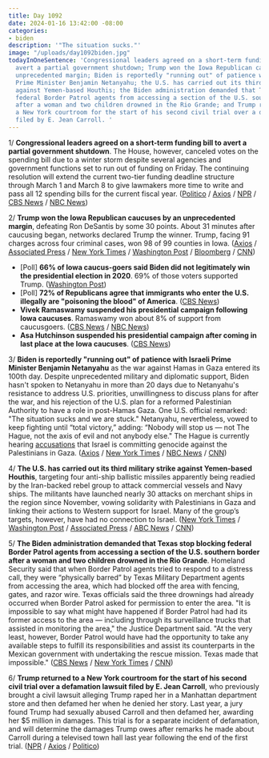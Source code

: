 ```yaml
---
title: Day 1092
date: 2024-01-16 13:42:00 -08:00
categories:
- biden
description: '"The situation sucks."'
image: "/uploads/day1092biden.jpg"
todayInOneSentence: 'Congressional leaders agreed on a short-term funding bill to
  avert a partial government shutdown; Trump won the Iowa Republican caucuses by an
  unprecedented margin; Biden is reportedly "running out" of patience with Israeli
  Prime Minister Benjamin Netanyahu; the U.S. has carried out its third military strike
  against Yemen-based Houthis; the Biden administration demanded that Texas stop blocking
  federal Border Patrol agents from accessing a section of the U.S. southern border
  after a woman and two children drowned in the Rio Grande; and Trump returned to
  a New York courtroom for the start of his second civil trial over a defamation lawsuit
  filed by E. Jean Carroll. '
---
```


1/ **Congressional leaders agreed on a short-term funding bill to avert a partial government shutdown**. The House, however, canceled votes on the spending bill due to a winter storm despite several agencies and government functions set to run out of funding on Friday. The continuing resolution will extend the current two-tier funding deadline structure through March 1 and March 8 to give lawmakers more time to write and pass all 12 spending bills for the current fiscal year. ([Politico](https://www.politico.com/news/2024/01/13/congress-readies-laddered-march-funding-patch-as-shutdown-looms-00135476) / [Axios](https://www.axios.com/2024/01/16/house-cancels-vote-snowstorm-government-shutdown) / [NPR](https://www.npr.org/2024/01/14/1224729654/top-congressional-leaders-prepare-for-votes-on-a-stop-gap-spending-bill) / [CBS News](https://www.cbsnews.com/news/congress-deal-continuing-resolution-government-shutdown/) / [NBC News](https://www.nbcnews.com/politics/congress/congressional-leaders-reach-short-term-spending-deal-keep-government-o-rcna133833))

2/ **Trump won the Iowa Republican caucuses by an unprecedented margin**, defeating Ron DeSantis by some 30 points. About 31 minutes after caucusing began, networks declared Trump the winner. Trump, facing 91 charges across four criminal cases, won 98 of 99 counties in Iowa. ([Axios](https://www.axios.com/2024/01/16/trump-iowa-caucuses-takeaways) / [Associated Press](https://apnews.com/article/iowa-caucus-trump-desantis-haley-takeaways-d1b8be2d9f95969fd6d62f73fa95226b) / [New York Times](https://www.nytimes.com/2024/01/15/us/politics/trump-wins-iowa.html) / [Washington Post](https://www.washingtonpost.com/elections/2024/01/15/trump-desantis-haley-iowa/) / [Bloomberg](https://www.bloomberg.com/news/articles/2024-01-16/trump-advances-toward-biden-2024-white-house-rematch-with-iowa-triumph?srnd=premium&sref=MIBMEEoj) / [CNN](https://www.cnn.com/2024/01/16/politics/takeaways-iowa-caucuses/index.html))

* [Poll] **66% of Iowa caucus-goers said Biden did not legitimately win the presidential election in 2020**. 69% of those voters supported Trump. ([Washington Post](https://www.washingtonpost.com/politics/2024/01/15/iowa-exit-polls-2024/))
* [Poll] **72% of Republicans agree that immigrants who enter the U.S. illegally are "poisoning the blood" of America**. ([CBS News](https://www.cbsnews.com/news/cbs-news-analysis-most-republicans-agree-with-poisoning-the-blood-language/))
* **Vivek Ramaswamy suspended his presidential campaign following Iowa caucuses**. Ramaswamy won about 8% of support from caucusgoers. ([CBS News](https://www.cbsnews.com/news/vivek-ramaswamy-drops-out-2024-presidential-race-iowa-caucuses/) / [NBC News](https://www.nbcnews.com/politics/2024-election/vivek-ramaswamy-dropping-2024-presidential-race-rcna133875))
* **Asa Hutchinson suspended his presidential campaign after coming in last place at the Iowa caucuses**. ([CBS News](https://www.cbsnews.com/news/asa-hutchinson-drops-out-2024-presidential-race-iowa/))

3/ **Biden is reportedly "running out" of patience with Israeli Prime Minister Benjamin Netanyahu** as the war against Hamas in Gaza entered its 100th day. Despite unprecedented military and diplomatic support, Biden hasn't spoken to Netanyahu in more than 20 days due to Netanyahu's resistance to address U.S. priorities, unwillingness to discuss plans for after the war, and his rejection of the U.S. plan for a reformed Palestinian Authority to have a role in post-Hamas Gaza. One U.S. official remarked: "The situation sucks and we are stuck." Netanyahu, nevertheless, vowed to keep fighting until “total victory,” adding: “Nobody will stop us — not The Hague, not the axis of evil and not anybody else." The Hague is currently hearing [accusations](https://whatthefuckjusthappenedtoday.com/2024/01/11/day-1087/#2-south-africa-formally-accused-isra) that Israel is committing genocide against the Palestinians in Gaza. ([Axios](https://www.axios.com/2024/01/14/biden-netanyahu-israel-gaza-war-tensions) / [New York Times](https://www.nytimes.com/2024/01/14/world/middleeast/israel-hamas-war-gaza.html?action=click&pgtype=Article&state=default&module=styln-israel-gaza&variant=show&region=BELOW_MAIN_CONTENT&block=storyline_flex_guide_recirc) / [NBC News](https://www.nbcnews.com/news/world/live-blog/israel-hamas-war-live-updates-rcna134047) / [CNN](https://www.cnn.com/middleeast/live-news/israel-hamas-war-gaza-news-01-16-24/index.html))

4/ **The U.S. has carried out its third military strike against Yemen-based Houthis**, targeting four anti-ship ballistic missiles apparently being readied by the Iran-backed rebel group to attack commercial vessels and Navy ships. The militants have launched nearly 30 attacks on merchant ships in the region since November, vowing solidarity with Palestinians in Gaza and linking their actions to Western support for Israel. Many of the group’s targets, however, have had no connection to Israel. ([New York Times](https://www.nytimes.com/live/2024/01/16/world/israel-hamas-news) / [Washington Post](https://www.washingtonpost.com/national-security/2024/01/16/us-strikes-yemen-houthis/) / [Associated Press](https://apnews.com/article/yemen-houthi-rebels-missiles-iran-seizure-us-8112fbadd3b0689c71a92890895a9368) / [ABC News](https://abcnews.go.com/Politics/us-carries-new-airstrike-houthis-yemen/story?id=106414037) / [CNN](https://www.cnn.com/2024/01/16/politics/us-additional-strikes-houthis-yemen/index.html))

5/ **The Biden administration demanded that Texas stop blocking federal Border Patrol agents from accessing a section of the U.S. southern border after a woman and two children drowned in the Rio Grande**. Homeland Security said that when Border Patrol agents tried to respond to a distress call, they were “physically barred” by Texas Military Department agents from accessing the area, which had blocked off the area with fencing, gates, and razor wire. Texas officials said the three drownings had already occurred when Border Patrol asked for permission to enter the area. "It is impossible to say what might have happened if Border Patrol had had its former access to the area — including through its surveillance trucks that assisted in monitoring the area," the Justice Department said. "At the very least, however, Border Patrol would have had the opportunity to take any available steps to fulfill its responsibilities and assist its counterparts in the Mexican government with undertaking the rescue mission. Texas made that impossible." ([CBS News](https://www.cbsnews.com/news/3-migrants-drown-near-shelby-park-eagle-pass-texas-soldiers-denied-entry-federal-border-agents/) / [New York Times](https://www.nytimes.com/2024/01/14/us/migrants-drown-texas-dispute.html) / [CNN](https://www.cnn.com/2024/01/15/us/what-we-know-about-the-drownings-of-3-migrants-in-eagle-pass-texas/index.html))

6/ **Trump returned to a New York courtroom for the start of his second civil trial over a defamation lawsuit filed by E. Jean Carroll**, who previously brought a civil lawsuit alleging Trump raped her in a Manhattan department store and then defamed her when he denied her story. Last year, a jury found Trump had sexually abused Carroll and then defamed her, awarding her $5 million in damages. This trial is for a separate incident of defamation, and will determine the damages Trump owes after remarks he made about Carroll during a televised town hall last year following the end of the first trial. ([NPR](https://www.npr.org/2024/01/16/1224523186/trump-e-jean-carroll-defamation-trial) / [Axios](https://www.axios.com/2024/01/16/trump-e-jean-carroll-case-defamation-iowa) / [Politico](https://www.politico.com/news/2024/01/16/trump-e-jean-carroll-second-lawsuit-00135610))


